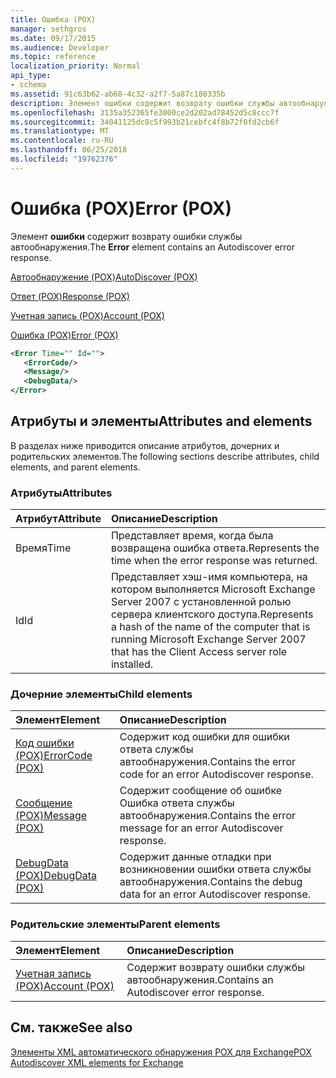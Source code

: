 ```yaml
---
title: Ошибка (POX)
manager: sethgros
ms.date: 09/17/2015
ms.audience: Developer
ms.topic: reference
localization_priority: Normal
api_type:
- schema
ms.assetid: 91c63b62-ab68-4c32-a2f7-5a87c188335b
description: Элемент ошибки содержит возврату ошибки службы автообнаружения.
ms.openlocfilehash: 3135a352365fe3000ce2d202ad78452d5c8ccc7f
ms.sourcegitcommit: 34041125dc8c5f993b21cebfc4f8b72f0fd2cb6f
ms.translationtype: MT
ms.contentlocale: ru-RU
ms.lasthandoff: 06/25/2018
ms.locfileid: "19762376"
---
```

# <a name="error-pox"></a><span data-ttu-id="e245c-103">Ошибка (POX)</span><span class="sxs-lookup"><span data-stu-id="e245c-103">Error (POX)</span></span>

<span data-ttu-id="e245c-104">Элемент **ошибки** содержит возврату ошибки службы автообнаружения.</span><span class="sxs-lookup"><span data-stu-id="e245c-104">The **Error** element contains an Autodiscover error response.</span></span> 
  
[<span data-ttu-id="e245c-105">Автообнаружение (POX)</span><span class="sxs-lookup"><span data-stu-id="e245c-105">AutoDiscover (POX)</span></span>](autodiscover-pox.md)
  
[<span data-ttu-id="e245c-106">Ответ (POX)</span><span class="sxs-lookup"><span data-stu-id="e245c-106">Response (POX)</span></span>](response-pox.md)
  
[<span data-ttu-id="e245c-107">Учетная запись (POX)</span><span class="sxs-lookup"><span data-stu-id="e245c-107">Account (POX)</span></span>](account-pox.md)
  
[<span data-ttu-id="e245c-108">Ошибка (POX)</span><span class="sxs-lookup"><span data-stu-id="e245c-108">Error (POX)</span></span>](error-pox.md)
  
```xml
<Error Time="" Id="">
   <ErrorCode/>
   <Message/>
   <DebugData/>
</Error>
```

## <a name="attributes-and-elements"></a><span data-ttu-id="e245c-109">Атрибуты и элементы</span><span class="sxs-lookup"><span data-stu-id="e245c-109">Attributes and elements</span></span>

<span data-ttu-id="e245c-110">В разделах ниже приводится описание атрибутов, дочерних и родительских элементов.</span><span class="sxs-lookup"><span data-stu-id="e245c-110">The following sections describe attributes, child elements, and parent elements.</span></span>
  
### <a name="attributes"></a><span data-ttu-id="e245c-111">Атрибуты</span><span class="sxs-lookup"><span data-stu-id="e245c-111">Attributes</span></span>

|<span data-ttu-id="e245c-112">**Атрибут**</span><span class="sxs-lookup"><span data-stu-id="e245c-112">**Attribute**</span></span>|<span data-ttu-id="e245c-113">**Описание**</span><span class="sxs-lookup"><span data-stu-id="e245c-113">**Description**</span></span>|
|:-----|:-----|
|<span data-ttu-id="e245c-114">Время</span><span class="sxs-lookup"><span data-stu-id="e245c-114">Time</span></span>  <br/> |<span data-ttu-id="e245c-115">Представляет время, когда была возвращена ошибка ответа.</span><span class="sxs-lookup"><span data-stu-id="e245c-115">Represents the time when the error response was returned.</span></span>  <br/> |
|<span data-ttu-id="e245c-116">Id</span><span class="sxs-lookup"><span data-stu-id="e245c-116">Id</span></span>  <br/> |<span data-ttu-id="e245c-117">Представляет хэш-имя компьютера, на котором выполняется Microsoft Exchange Server 2007 с установленной ролью сервера клиентского доступа.</span><span class="sxs-lookup"><span data-stu-id="e245c-117">Represents a hash of the name of the computer that is running Microsoft Exchange Server 2007 that has the Client Access server role installed.</span></span>  <br/> |
   
### <a name="child-elements"></a><span data-ttu-id="e245c-118">Дочерние элементы</span><span class="sxs-lookup"><span data-stu-id="e245c-118">Child elements</span></span>

|<span data-ttu-id="e245c-119">**Элемент**</span><span class="sxs-lookup"><span data-stu-id="e245c-119">**Element**</span></span>|<span data-ttu-id="e245c-120">**Описание**</span><span class="sxs-lookup"><span data-stu-id="e245c-120">**Description**</span></span>|
|:-----|:-----|
|[<span data-ttu-id="e245c-121">Код ошибки (POX)</span><span class="sxs-lookup"><span data-stu-id="e245c-121">ErrorCode (POX)</span></span>](errorcode-pox.md) <br/> |<span data-ttu-id="e245c-122">Содержит код ошибки для ошибки ответа службы автообнаружения.</span><span class="sxs-lookup"><span data-stu-id="e245c-122">Contains the error code for an error Autodiscover response.</span></span>  <br/> |
|[<span data-ttu-id="e245c-123">Сообщение (POX)</span><span class="sxs-lookup"><span data-stu-id="e245c-123">Message (POX)</span></span>](message-pox.md) <br/> |<span data-ttu-id="e245c-124">Содержит сообщение об ошибке Ошибка ответа службы автообнаружения.</span><span class="sxs-lookup"><span data-stu-id="e245c-124">Contains the error message for an error Autodiscover response.</span></span>  <br/> |
|[<span data-ttu-id="e245c-125">DebugData (POX)</span><span class="sxs-lookup"><span data-stu-id="e245c-125">DebugData (POX)</span></span>](debugdata-pox.md) <br/> |<span data-ttu-id="e245c-126">Содержит данные отладки при возникновении ошибки ответа службы автообнаружения.</span><span class="sxs-lookup"><span data-stu-id="e245c-126">Contains the debug data for an error Autodiscover response.</span></span>  <br/> |
   
### <a name="parent-elements"></a><span data-ttu-id="e245c-127">Родительские элементы</span><span class="sxs-lookup"><span data-stu-id="e245c-127">Parent elements</span></span>

|<span data-ttu-id="e245c-128">**Элемент**</span><span class="sxs-lookup"><span data-stu-id="e245c-128">**Element**</span></span>|<span data-ttu-id="e245c-129">**Описание**</span><span class="sxs-lookup"><span data-stu-id="e245c-129">**Description**</span></span>|
|:-----|:-----|
|[<span data-ttu-id="e245c-130">Учетная запись (POX)</span><span class="sxs-lookup"><span data-stu-id="e245c-130">Account (POX)</span></span>](account-pox.md) <br/> |<span data-ttu-id="e245c-131">Содержит возврату ошибки службы автообнаружения.</span><span class="sxs-lookup"><span data-stu-id="e245c-131">Contains an Autodiscover error response.</span></span>  <br/> |
   
## <a name="see-also"></a><span data-ttu-id="e245c-132">См. также</span><span class="sxs-lookup"><span data-stu-id="e245c-132">See also</span></span>



[<span data-ttu-id="e245c-133">Элементы XML автоматического обнаружения POX для Exchange</span><span class="sxs-lookup"><span data-stu-id="e245c-133">POX Autodiscover XML elements for Exchange</span></span>](pox-autodiscover-xml-elements-for-exchange.md)

